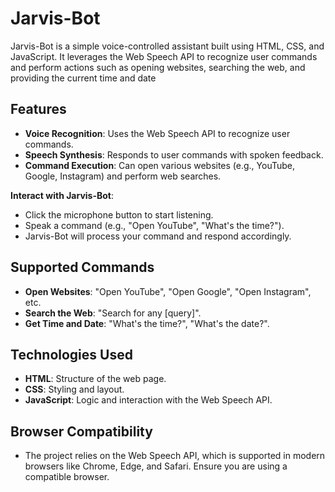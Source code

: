 
# Jarvis-Bot

Jarvis-Bot is a simple voice-controlled assistant built using HTML, CSS, and JavaScript. It leverages the Web Speech API to recognize user commands and perform actions such as opening websites, searching the web, and providing the current time and date

## Features

- **Voice Recognition**: Uses the Web Speech API to recognize user commands.
- **Speech Synthesis**: Responds to user commands with spoken feedback.
- **Command Execution**: Can open various websites (e.g., YouTube, Google, Instagram) and perform web searches.

 **Interact with Jarvis-Bot**:
   - Click the microphone button to start listening.
   - Speak a command (e.g., "Open YouTube", "What's the time?").
   - Jarvis-Bot will process your command and respond accordingly.

## Supported Commands

- **Open Websites**: "Open YouTube", "Open Google", "Open Instagram", etc.
- **Search the Web**: "Search for any [query]".
- **Get Time and Date**: "What's the time?", "What's the date?".

## Technologies Used

- **HTML**: Structure of the web page.
- **CSS**: Styling and layout.
- **JavaScript**: Logic and interaction with the Web Speech API.

## Browser Compatibility

- The project relies on the Web Speech API, which is supported in modern browsers like Chrome, Edge, and Safari. Ensure you are using a compatible browser.

